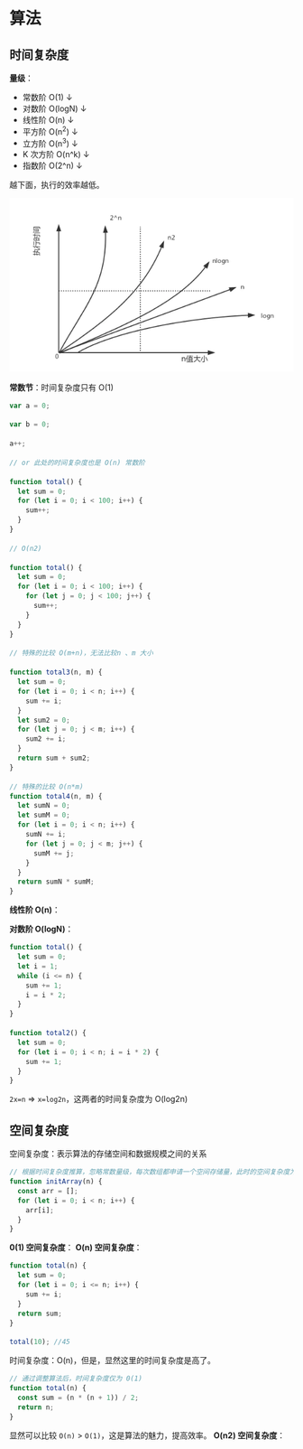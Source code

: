 # 算法

## 时间复杂度

**量级**：

- 常数阶 O(1)
  ↓
- 对数阶 O(logN)
  ↓
- 线性阶 O(n)
  ↓
- 平方阶 O(n<sup>2</sup>)
  ↓
- 立方阶 O(n<sup>3</sup>)
  ↓
- K 次方阶 O(n^k)
  ↓
- 指数阶 O(2^n)
  ↓

越下面，执行的效率越低。

![](/images/time-complex.png)

**常数节**：时间复杂度只有 O(1)

```js
var a = 0;

var b = 0;

a++;

// or 此处的时间复杂度也是 O(n) 常数阶

function total() {
  let sum = 0;
  for (let i = 0; i < 100; i++) {
    sum++;
  }
}

// O(n2)

function total() {
  let sum = 0;
  for (let i = 0; i < 100; i++) {
    for (let j = 0; j < 100; j++) {
      sum++;
    }
  }
}

// 特殊的比较 O(m+n)，无法比较n 、m 大小

function total3(n, m) {
  let sum = 0;
  for (let i = 0; i < n; i++) {
    sum += i;
  }
  let sum2 = 0;
  for (let j = 0; j < m; i++) {
    sum2 += i;
  }
  return sum + sum2;
}

// 特殊的比较 O(n*m)
function total4(n, m) {
  let sumN = 0;
  let sumM = 0;
  for (let i = 0; i < n; i++) {
    sumN += i;
    for (let j = 0; j < m; j++) {
      sumM += j;
    }
  }
  return sumN * sumM;
}
```

**线性阶 O(n)**：

**对数阶 O(logN)**：

```js
function total() {
  let sum = 0;
  let i = 1;
  while (i <= n) {
    sum += 1;
    i = i * 2;
  }
}

function total2() {
  let sum = 0;
  for (let i = 0; i < n; i = i * 2) {
    sum += 1;
  }
}
```

`2x=n` => `x=log2n`，这两者的时间复杂度为 O(log2n)

## 空间复杂度

空间复杂度：表示算法的存储空间和数据规模之间的关系

```js
// 根据时间复杂度推算，忽略常数量级，每次数组都申请一个空间存储量，此时的空间复杂度为 O(n)
function initArray(n) {
  const arr = [];
  for (let i = 0; i < n; i++) {
    arr[i];
  }
}
```

**0(1) 空间复杂度**：
**O(n) 空间复杂度**：

```js
function total(n) {
  let sum = 0;
  for (let i = 0; i <= n; i++) {
    sum += i;
  }
  return sum;
}

total(10); //45
```

时间复杂度：O(n)，但是，显然这里的时间复杂度是高了。

```js
// 通过调整算法后，时间复杂度仅为 0(1)
function total(n) {
  const sum = (n * (n + 1)) / 2;
  return n;
}
```

显然可以比较 `O(n)` > `O(1)`，这是算法的魅力，提高效率。
**O(n2) 空间复杂度**：
